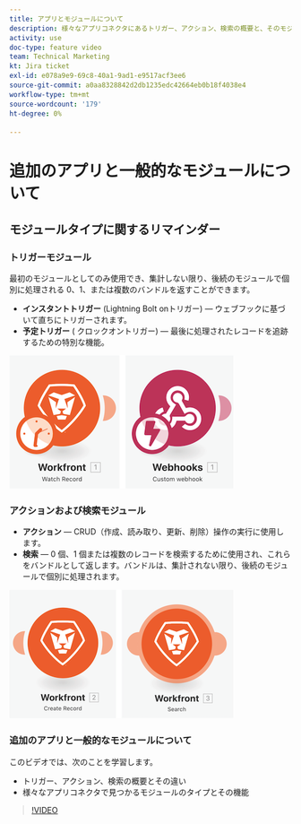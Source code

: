 ```yaml
---
title: アプリとモジュールについて
description: 様々なアプリコネクタにあるトリガー、アクション、検索の概要と、そのモジュールのタイプが [!DNL Adobe Workfront Fusion].
activity: use
doc-type: feature video
team: Technical Marketing
kt: Jira ticket
exl-id: e078a9e9-69c8-40a1-9ad1-e9517acf3ee6
source-git-commit: a0aa8328842d2db1235edc42664eb0b18f4038e4
workflow-type: tm+mt
source-wordcount: '179'
ht-degree: 0%

---
```


# 追加のアプリと一般的なモジュールについて

## モジュールタイプに関するリマインダー

### トリガーモジュール

最初のモジュールとしてのみ使用でき、集計しない限り、後続のモジュールで個別に処理される 0、1、または複数のバンドルを返すことができます。

* **インスタントトリガー** (Lightning Bolt onトリガー) — ウェブフックに基づいて直ちにトリガーされます。
* **予定トリガー** ( クロックオントリガー) — 最後に処理されたレコードを追跡するための特別な機能。

![トリガー・モジュールの画像](assets/beyond-basic-modules-1.png)

### アクションおよび検索モジュール

* **アクション** — CRUD（作成、読み取り、更新、削除）操作の実行に使用します。
* **検索** — 0 個、1 個または複数のレコードを検索するために使用され、これらをバンドルとして返します。バンドルは、集計されない限り、後続のモジュールで個別に処理されます。

![アクションおよび検索モジュールの画像](assets/beyond-basic-modules-2.png)

### 追加のアプリと一般的なモジュールについて

このビデオでは、次のことを学習します。

* トリガー、アクション、検索の概要とその違い
* 様々なアプリコネクタで見つかるモジュールのタイプとその機能

>[!VIDEO](https://video.tv.adobe.com/v/335287/?quality=12)
